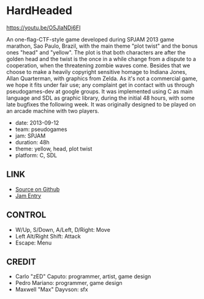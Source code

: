 HardHeaded
==========
https://youtu.be/O5JlaNDj6FI

An one-flag-CTF-style game developed during SPJAM 2013 game marathon,
Sao Paulo, Brazil, with the main theme "plot twist" and the bonus ones
"head" and "yellow". The plot is that both characters are after the
golden head and the twist is the once in a while change from a dispute
to a cooperation, when the threatening zombie waves come. Besides that
we choose to make a heavily copyright sensitive homage to Indiana Jones,
Allan Quarterman, with graphics from Zelda. As it's not a commercial
game, we hope it fits under fair use; any complaint get in contact with
us through pseudogames-dev at google groups. It was implemented using C
as main language and SDL as graphic library, during the initial 48 hours,
with some late bugfixes the following week. It was originally designed
to be played on an arcade machine with two players.

* date: 2013-09-12
* team: pseudogames
* jam: SPJAM
* duration: 48h
* theme: yellow, head, plot twist
* platform: C, SDL

LINK
----
* [Source on Github](https://github.com/pseudogames/hardheaded)
* [Jam Entry](http://spjam.com.br/jogos/hardheaded)

CONTROL
-------
* W/Up, S/Down, A/Left, D/Right: Move
* Left Alt/Right Shift: Attack
* Escape: Menu

CREDIT
------
* Carlo "zED" Caputo: programmer, artist, game design
* Pedro Mariano: programmer, game design
* Maxwell "Max" Dayvson: sfx

